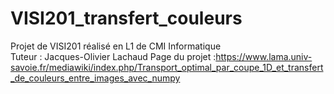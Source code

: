# VISI201_transfert_couleurs
Projet de VISI201 réalisé en L1 de CMI Informatique<br/>
Tuteur : Jacques-Olivier Lachaud
Page du projet :https://www.lama.univ-savoie.fr/mediawiki/index.php/Transport_optimal_par_coupe_1D_et_transfert_de_couleurs_entre_images_avec_numpy
